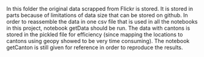 In this folder the original data scrapped from Flickr is stored. It is stored in parts because of limitations of data size that can be stored on github. In order to reassemble the data in one csv file that is used in all the notebooks in this project, notebook getData should be run.
The data with cantons is stored in the pickled file for efficiency (since mapping the locations to cantons using geopy showed to be very time consuming). The notebook getCanton is still given for reference in order to reproduce the results.
